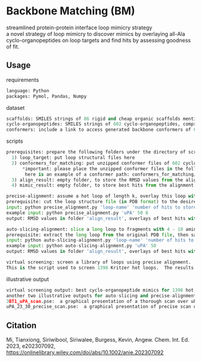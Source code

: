 # Backbone Matching (BM)

streamlined protein-protein interface loop mimicry strategy<br>
a novel strategy of loop mimicry to discover mimics by overlaying all-Ala cyclo-organopeptides on loop targets and find hits by assessing goodness of fit.

## Usage

requirements
```python
language: Python
packages: Pymol, Pandas, Numpy
```


dataset
```python
scaffolds: SMILES strings of 86 rigid and cheap organic scaffolds mentioned in the paper.
cyclo-organopeptides: SMILES strings of 602 cyclo-organopeptides, comprised of Ala and organic fragments, categorized by sequence length.
conformers: include a link to access generated backbone conformers of 602 cyclo-organopeptides.
```

scripts
```python
prerequisites: prepare the following folders under the directory of scripts.
  1) loop_target: put loop structural files here
  2) conformers_for_matching: put unzipped conformer files of 602 cyclo-organopeptides here
      *important: please place the unzipped conformer files in the following order: conformers_for_matching/(length, 4-10)/86 cyclo-organopeptides for each length/corresponding conformers;
       here is an example of a conformer path: conformers_for_matching/4/4R0/4_0_0.mol2
  3) align_result: empty folder, to store the RMSD values from the alignment calculation
  4) mimic_result: empty folder, to store best hits from the alignment calculation

precise-alignment: assume a hot loop of length k, overlay this loop with cyclo-{-(Ala)k-organo-}.
prerequisite: cut the loop structure file (in PDB format) to the desired fragment
input: python precise_alignment.py 'loop-name' 'number of hits to store' 'length of input loop'
example input: python precise_alignment.py 'uPA' 50 8
output: RMSD values in folder 'align_result', overlays of best hits with the loop fragment in the same folder as the script in Pymol pse format

auto-slicing-alignment: slice a long loop to fragments with 4 - 10 amino acids, then precisely overlay each fragment with cyclo-{-(Ala)n-organo-}, n = length of the fragment.
prerequisite: extract the long loop from the original PDB file, then save it in pdb format; if the length is shorter than 10, then modify the 'alignment' function in the script
input: python auto-slicing-alignment.py 'loop-name' 'number of hits to store'
example input: python auto-slicing-alignment.py 'uPA' 50
output: RMSD values in folder 'align_result', overlays of best hits with different loop fragments in the same folder as the script in Pymol pse format

virtual screening: screen a library of loops using precise alignment.
This is the script used to screen 1398 Kritzer hot loops.  The results are in a zip file shared in the published paper.
```

illustrative output
```python
virtual screening output: best cyclo-organopeptide mimics for 1398 hot loops 
another two illustrative outputs for auto-slicing and precise-alignment:
3BT1_uPA_scan.pse:  a graphical presentation of a thorough scan over uPA hot loop (20-31) by auto-slicing alignment
uPA_23_30_precise_scan.pse:  a graphical presentation of precise scan over uPA segment (23-30, including all 5 hot spots) by precise alignment
```

## Citation
Mi, Tianxiong, Siriwibool, Siriwalee, Burgess, Kevin, Angew. Chem. Int. Ed. 2023, e202307092, https://onlinelibrary.wiley.com/doi/abs/10.1002/anie.202307092
